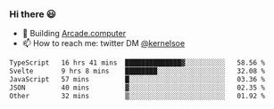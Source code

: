 ### Hi there 😃

- 🔨 Building [Arcade.computer](https://arcade.computer)
- 📫 How to reach me: twitter DM [@kernelsoe](https://twitter.com/kernelsoe)

<!--START_SECTION:waka-->

```txt
TypeScript   16 hrs 41 mins  ██████████████▓░░░░░░░░░░   58.56 %
Svelte       9 hrs 8 mins    ████████░░░░░░░░░░░░░░░░░   32.08 %
JavaScript   57 mins         █░░░░░░░░░░░░░░░░░░░░░░░░   03.36 %
JSON         40 mins         ▓░░░░░░░░░░░░░░░░░░░░░░░░   02.35 %
Other        32 mins         ▒░░░░░░░░░░░░░░░░░░░░░░░░   01.92 %
```

<!--END_SECTION:waka-->
